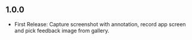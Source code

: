 ## 1.0.0

* First Release: Capture screenshot with annotation, record app screen and pick feedback image from gallery.
